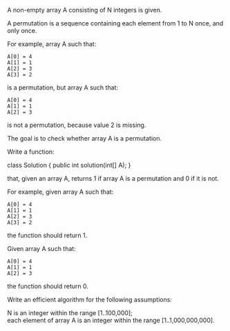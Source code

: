 A non-empty array A consisting of N integers is given.  
  
A permutation is a sequence containing each element from 1 to N once, and only once.  
  
For example, array A such that:  
  
    A[0] = 4  
    A[1] = 1  
    A[2] = 3  
    A[3] = 2  
is a permutation, but array A such that:  
  
    A[0] = 4  
    A[1] = 1  
    A[2] = 3  
is not a permutation, because value 2 is missing.  
  
The goal is to check whether array A is a permutation.  
  
Write a function:  
  
class Solution { public int solution(int[] A); }  
  
that, given an array A, returns 1 if array A is a permutation and 0 if it is not.  
  
For example, given array A such that:  
  
    A[0] = 4  
    A[1] = 1  
    A[2] = 3  
    A[3] = 2  
the function should return 1.  
  
Given array A such that:  
  
    A[0] = 4  
    A[1] = 1  
    A[2] = 3  
the function should return 0.  
  
Write an efficient algorithm for the following assumptions:  
  
N is an integer within the range [1..100,000];  
each element of array A is an integer within the range [1..1,000,000,000].